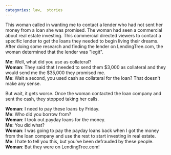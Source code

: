 ```yaml
---
categories: law,  stories
---
```


This woman called in wanting me to contact a lender who had not sent her money from a loan she was promised. The woman had seen a commercial about real estate investing. This commercial directed viewers to contact a specific lender to get the loans they needed to begin living their dreams. After doing some research and finding the lender on LendingTree.com, the woman determined that the lender was "legit".

**Me**: Well, what did you use as collateral?<br>
**Woman**: They said that I needed to send them $3,000 as collateral and they would send me the $35,000 they promised me.<br>
**Me**: Wait a second, you used cash as collateral for the loan? That doesn't make any sense.

But wait, it gets worse. Once the woman contacted the loan company and sent the cash, they stopped taking her calls.

**Woman**: I need to pay these loans by Friday.<br>
**Me**: Who did you borrow from?<br>
**Woman**: I took out payday loans for the money.<br>
**Me**: You did what?<br>
**Woman**: I was going to pay the payday loans back when I got the money from the loan company and use the rest to start investing in real estate.<br>
**Me**: I hate to tell you this, but you've been defrauded by these people.<br>
**Woman**: But they were on LendingTree.com!